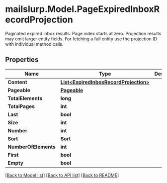 # mailslurp.Model.PageExpiredInboxRecordProjection
Paginated expired inbox results. Page index starts at zero. Projection results may omit larger entity fields. For fetching a full entity use the projection ID with individual method calls.
## Properties

Name | Type | Description | Notes
------------ | ------------- | ------------- | -------------
**Content** | [**List&lt;ExpiredInboxRecordProjection&gt;**](ExpiredInboxRecordProjection) |  | [optional] 
**Pageable** | [**Pageable**](Pageable) |  | [optional] 
**TotalElements** | **long** |  | [optional] 
**TotalPages** | **int** |  | [optional] 
**Last** | **bool** |  | [optional] 
**Size** | **int** |  | [optional] 
**Number** | **int** |  | [optional] 
**Sort** | [**Sort**](Sort) |  | [optional] 
**NumberOfElements** | **int** |  | [optional] 
**First** | **bool** |  | [optional] 
**Empty** | **bool** |  | [optional] 

[[Back to Model list]](../README#documentation-for-models) [[Back to API list]](../README#documentation-for-api-endpoints) [[Back to README]](../README)

